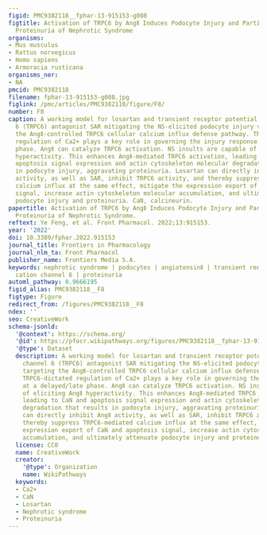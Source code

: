 ```yaml
---
figid: PMC9382118__fphar-13-915153-g008
figtitle: Activation of TRPC6 by AngⅡ Induces Podocyte Injury and Participates in
  Proteinuria of Nephrotic Syndrome
organisms:
- Mus musculus
- Rattus norvegicus
- Homo sapiens
- Armoracia rusticana
organisms_ner:
- NA
pmcid: PMC9382118
filename: fphar-13-915153-g008.jpg
figlink: /pmc/articles/PMC9382118/figure/F8/
number: F8
caption: A working model for losartan and transient receptor potential cation channel
  6 (TRPC6) antagonist SAR mitigating the NS-elicited podocyte injury via targeting
  the AngⅡ-controlled TRPC6 cellular calcium influx defense pathway. The TRPC6-dictated
  regulation of Ca2+ plays a key role in governing the injury response at a delayed/late
  phase. AngⅡ can catalyze TRPC6 activation. NS insults are capable of eliciting AngⅡ
  hyperactivity. This enhances AngⅡ-mediated TRPC6 activation, leading to CaN and
  apoptosis signal expression and actin cytoskeleton molecular degradation that results
  in podocyte injury, aggravating proteinuria. Losartan can directly inhibit AngⅡ
  activity, as well as SAR, inhibit TRPC6 activity, and thereby suppress TRPC6-mediated
  calcium influx at the same effect, mitigate the expression export of CaN and apoptosis
  signal, increase actin cytoskeleton molecular accumulation, and ultimately attenuate
  podocyte injury and proteinuria. CaN, calcineurin.
papertitle: Activation of TRPC6 by AngⅡ Induces Podocyte Injury and Participates in
  Proteinuria of Nephrotic Syndrome.
reftext: Ye Feng, et al. Front Pharmacol. 2022;13:915153.
year: '2022'
doi: 10.3389/fphar.2022.915153
journal_title: Frontiers in Pharmacology
journal_nlm_ta: Front Pharmacol
publisher_name: Frontiers Media S.A.
keywords: nephrotic syndrome | podocytes | angiotensinⅡ | transient receptor potential
  cation channel 6 | proteinuria
automl_pathway: 0.9666195
figid_alias: PMC9382118__F8
figtype: Figure
redirect_from: /figures/PMC9382118__F8
ndex: ''
seo: CreativeWork
schema-jsonld:
  '@context': https://schema.org/
  '@id': https://pfocr.wikipathways.org/figures/PMC9382118__fphar-13-915153-g008.html
  '@type': Dataset
  description: A working model for losartan and transient receptor potential cation
    channel 6 (TRPC6) antagonist SAR mitigating the NS-elicited podocyte injury via
    targeting the AngⅡ-controlled TRPC6 cellular calcium influx defense pathway. The
    TRPC6-dictated regulation of Ca2+ plays a key role in governing the injury response
    at a delayed/late phase. AngⅡ can catalyze TRPC6 activation. NS insults are capable
    of eliciting AngⅡ hyperactivity. This enhances AngⅡ-mediated TRPC6 activation,
    leading to CaN and apoptosis signal expression and actin cytoskeleton molecular
    degradation that results in podocyte injury, aggravating proteinuria. Losartan
    can directly inhibit AngⅡ activity, as well as SAR, inhibit TRPC6 activity, and
    thereby suppress TRPC6-mediated calcium influx at the same effect, mitigate the
    expression export of CaN and apoptosis signal, increase actin cytoskeleton molecular
    accumulation, and ultimately attenuate podocyte injury and proteinuria. CaN, calcineurin.
  license: CC0
  name: CreativeWork
  creator:
    '@type': Organization
    name: WikiPathways
  keywords:
  - Ca2+
  - CaN
  - Losartan
  - Nephrotic syndrome
  - Proteinuria
---
```

